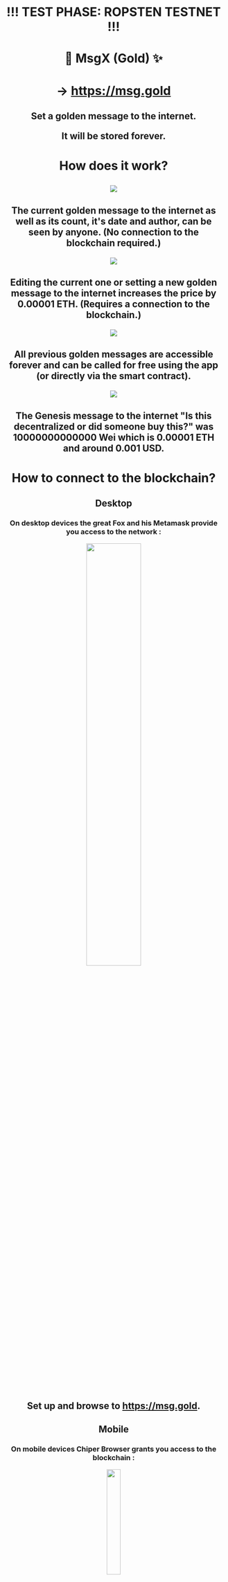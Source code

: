 # <p align="center">!!! TEST PHASE: ROPSTEN TESTNET !!!</p>

# <p align="center">🔖 MsgX (Gold) ✨</p>

# <p align="center">→ <a href="https://msg.gold">https://msg.gold</a></p>

## <p align="center">Set a golden message to the internet.</p><p align="center">It will be stored forever.</p>

# <p align="center">How does it work?</p>

<p align="center">
 <img align="center" src="resources/screen-1.jpg" />
</p>

## <p align="center">The current golden message to the internet as well as its count, it's date and author, can be seen by anyone. (No connection to the blockchain required.)</p>

<p align="center">
 <img align="center" src="resources/screen-2.jpg" />
</p>

## <p align="center">Editing the current one or setting a new golden message to the internet increases the price by 0.00001 ETH. (Requires a connection to the blockchain.)</p>

<p align="center">
 <img align="center" src="resources/screen-3.jpg" />
</p>

## <p align="center">All previous golden messages are accessible forever and can be called for free using the app (or directly via the smart contract).</p>

<p align="center">
 <img align="center" src="resources/screen-4.jpg" />
</p>

## <p align="center">The Genesis message to the internet "Is this decentralized or did someone buy this?" was 10000000000000 Wei which is 0.00001 ETH and around 0.001 USD.</p>

#  <p align="center">How to connect to the blockchain?</p>

## <p align="center">Desktop</p>

### <p align="center">On desktop devices the great Fox and his Metamask provide you access to the network :</p>

<p align="center">
    <a target="_blank" href="https://chrome.google.com/webstore/detail/metamask/nkbihfbeogaeaoehlefnkodbefgpgknn?hl=en">
    <img width="50%" src="resources/logo-metamask.jpg"/>
    </a>
</p>

## <p align="center">Set up and browse to <a href="https://msg.gold">https://msg.gold</a>.</p>

## <p align="center">Mobile</p>

### <p align="center">On mobile devices Chiper Browser grants you access to the blockchain :</p>

<p align="center">
<img width="25%"  src="resources/logo-cipher.png"></img>
</p>

<p align="center">
    <a target="_blank" href="https://itunes.apple.com/app/cipher-browser-for-ethereum/id1294572970?ls=1&mt=8">
    <img height="50" src="https://devimages-cdn.apple.com/app-store/marketing/guidelines/images/exhibit-1-1-preferred.png"/>
    </a> <a target="_blank" href="https://play.google.com/store/apps/details?id=com.cipherbrowser.cipher">
    <img height="50" src="https://play.google.com/intl/en_us/badges/images/badge_new.png"/>
    </a>
</p>

## <p align="center"> Set up and browse to <a href="https://msg.gold">https://msg.gold</a>.</p>

# <p align="center">Run the App yourself</p>

### Install
```javascript
git clone https://github.com/florianmaxim/xgold
```
### Run
```javascript
npm install && npm run build && npm start
```
Broswe to localhost:3030.

# <p align="center"> License</p>

## <p align="center">MIT</p>

# <p align="center">Status</p>

## <p align="center">Smart Contracts</p>

| Branch      | Address                                                                                                                      | Network           |
|-------------|------------------------------------------------------------------------------------------------------------------------------|-------------------|
| master      |                                                                                                                              | Mainnet           |
| development | [0x3f6c23909f65856dc1c656dab013d5a4cac54f3f](https://ropsten.etherscan.io/address/0x3f6c23909f65856dc1c656dab013d5a4cac54f3f)| Testnet (Ropsten) |

# <p align="center"> License</p>

## <p align="center">MIT</p>